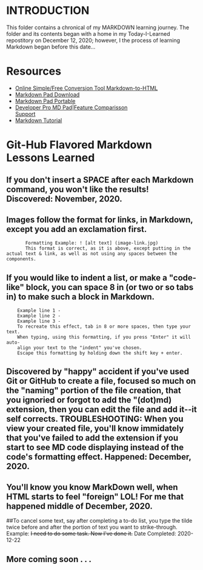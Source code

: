 # INTRODUCTION 
This folder contains a chronical of my MARKDOWN learning journey. The folder and its contents began with a home in my Today-I-Learned repostitory on December 12, 2020; however, I the process of learning Markdown began before this date... 

# Resources
* [Online Simple/Free Conversion Tool Markdown-to-HTML](https://markdowntohtml.com/)<br>
* [Markdown Pad Download](http://markdownpad.com/download.html) <br>
* [Markdown Pad Portable](http://markdownpad.com/download.html)<br>
* [Developer Pro MD Pad](https://markdownpad.com/buy.html)|[Feature Comparisson](https://markdownpad.com/compare.html)<br>
  [Support](http://markdownpad.com/support.html)<br>
* [Markdown Tutorial](https://www.markdowntutorial.com/lesson/1/)<br>


# Git-Hub Flavored Markdown Lessons Learned <br>
## If you don't insert a SPACE after each Markdown command, you won't like the results! Discovered: November, 2020. 
## Images follow the format for links, in Markdown, except you add an exclamation first.
           Formatting Example: ! [alt text] (image-link.jpg) 
           This format is correct, as it is above, except putting in the actual text & link, as well as not using any spaces between the components. 
## If you would like to indent a list, or make a "code-like" block, you can space 8 in (or two or so tabs in) to make such a block in Markdown.
        Example line 1 - 
        Example line 2 -
        Example line 3 -
        To recreate this effect, tab in 8 or more spaces, then type your text.
        When typing, using this formatting, if you press "Enter" it will auto-
        align your text to the "indent" you've chosen. 
        Escape this formatting by holding down the shift key + enter.
## Discovered by "happy" accident if you've used Git or GitHub to create a file, focused so much on the "naming" portion of the file creation, that you ignoried or forgot to add the "(dot)md) extension, then you can edit the file and add it--it self corrects.  TROUBLESHOOTING: When you view your created file, you'll know immidately that you've failed to add the extension if you start to see MD code displaying instead of the code's formatting effect. Happened: December, 2020.  
## You'll know you know MarkDown well, when HTML starts to feel "foreign" LOL! For me that happened middle of December, 2020. <br>
##To cancel some text, say after completing a to-do list, you type the tilde twice before and after the portion of text you want to strike-through.   
      Example:  ~~I need to do some task.  Now I've done it.~~ Date Completed: 2020-12-22 
## More coming soon . . .  
